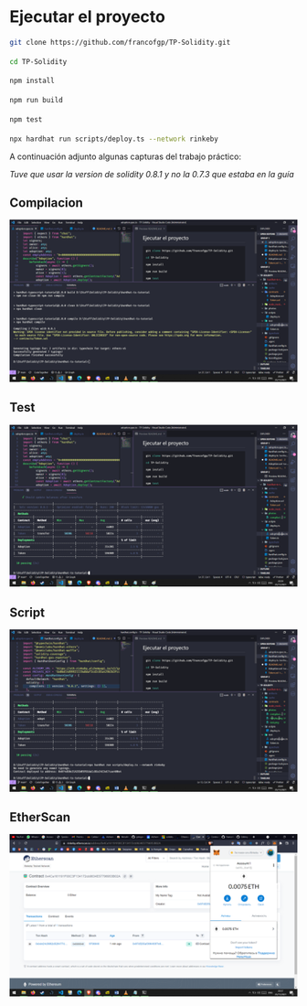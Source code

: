 # Ejecutar el proyecto


```bash
git clone https://github.com/francofgp/TP-Solidity.git

cd TP-Solidity

npm install

npm run build

npm test

npx hardhat run scripts/deploy.ts --network rinkeby

```

A continuación adjunto algunas capturas del trabajo práctico:

*Tuve que usar la version de solidity 0.8.1 y no la 0.7.3 que estaba en la guía*

## Compilacion
![compilacion](/photos/compilacion.png)

## Test
![compilacion](/photos/test.png)

## Script
![compilacion](/photos/script.png)

## EtherScan
![compilacion](/photos/rinkeby.png)


